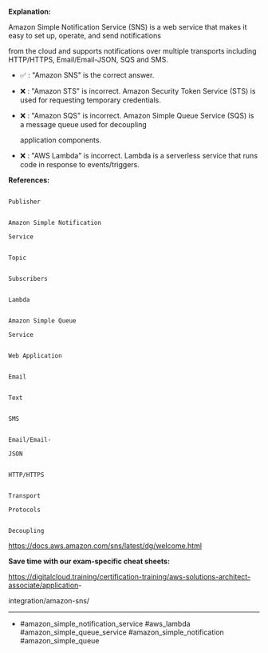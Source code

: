 **Explanation:**

Amazon Simple Notification Service (SNS) is a web service that makes it easy to set up, operate, and send notifications

from the cloud and supports notifications over multiple transports including HTTP/HTTPS, Email/Email-JSON, SQS and SMS.

- ✅ :  "Amazon SNS" is the correct answer.

- ❌ :  "Amazon STS" is incorrect. Amazon Security Token Service (STS) is used for requesting temporary credentials.

- ❌ :  "Amazon SQS" is incorrect. Amazon Simple Queue Service (SQS) is a message queue used for decoupling

  application components.

- ❌ :  "AWS Lambda" is incorrect. Lambda is a serverless service that runs code in response to events/triggers.

**References:**

```

Publisher

```

```

Amazon Simple Notification

Service

```

```

Topic

```

```

Subscribers

```

```

Lambda

```

```

Amazon Simple Queue

Service

```

```

Web Application

```

```

Email

```

```

Text

```

```

SMS

```

```

Email/Email-

JSON

```

```

HTTP/HTTPS

```

```

Transport

Protocols

```

```

Decoupling

```

<https://docs.aws.amazon.com/sns/latest/dg/welcome.html>

**Save time with our exam-specific cheat sheets:**

<https://digitalcloud.training/certification-training/aws-solutions-architect-associate/application>-

integration/amazon-sns/

----

- #amazon_simple_notification_service #aws_lambda #amazon_simple_queue_service #amazon_simple_notification #amazon_simple_queue
